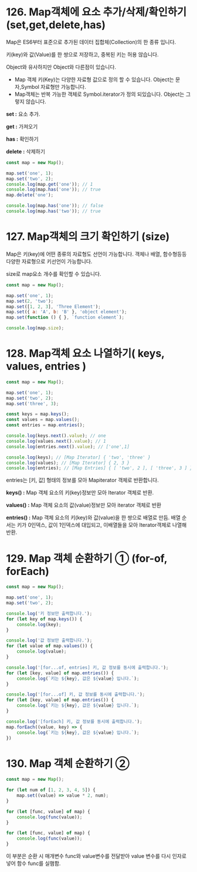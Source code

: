 # 126. Map객체에 요소 추가/삭제/확인하기 (set,get,delete,has)

Map은 ES6부터 표준으로 추가된 데이터 집합체(Collection)의 한 종류 입니다.

키(key)와 값(Value)를 한 쌍으로 저장하고, 중복된 키는 허용 않습니다.

Object와 유사하지만 Object와 다른점이 있습니다.

* Map 객체 키(Key)는 다양한 자료형 값으로 정의 할 수 있습니다.
  Object는 문자,Symbol 자료형만 가능합니다.
* Map객체는 반복 가능한 객체로 Symbol.iterator가 정의 되있습니다.
  Object는 그렇지 않습니다.

**set :** 요소 추가.

**get :** 가져오기

**has :** 확인하기

**delete :** 삭제하기

```javascript
const map = new Map();

map.set('one', 1);
map.set('two', 2);
console.log(map.get('one')); // 1
console.log(map.has('one')); // true
map.delete('one');

console.log(map.has('one')); // false
console.log(map.has('two')); // true
```

 

# 127. Map객체의 크기 확인하기 (size)

Map은 키(key)에 어떤 종류의 자료형도 선언이 가능합니다.
객체나 배열, 함수형등등 다양한 자료형으로 키선언이 가능합니다.

size로 map요소 개수를 확인할 수 있습니다.

```javascript
const map = new Map();

map.set('one', 1);
map.set(2, 'two');
map.set([1, 2, 3], 'Three Element');
map.set({ a: 'A', b: 'B' }, 'object element');
map.set(function () { }, `function element`);

console.log(map.size);
```



# 128. Map객체 요소 나열하기( keys, values, entries )

```javascript
const map = new Map();

map.set('one', 1);
map.set('two', 2);
map.set('three', 3);

const keys = map.keys();
const values = map.values();
const entries = map.entries();

console.log(keys.next().value); // one
console.log(values.next().value); // 1
console.log(entries.next().value); // ['one',1]

console.log(keys); // [Map Iterator] { 'two', 'three' }
console.log(values); // [Map Iterator] { 2, 3 }
console.log(entries); // [Map Entries] { [ 'two', 2 ], [ 'three', 3 ] }
```

entries는 [키, 값] 형태의 정보를 모아 Mapiterator 객체로 반환합니다.

**keys() :** Map 객체 요소의 키(key)정보만 모아 Iterator 객체로 반환.

**values() :** Map 객체 요소의 값(value)정보만 모아 iterator 객체로 반환

**entries() :** Map 객체 요소의 키(key)와 값(value)을 한 쌍으로 배열로 만듬.
				  배열 순서는 키가 0인덱스, 값이 1인덱스에 대입되고, 이배열들을 모아 Iterator객체로 나열해 반환.



# 129. Map 객체 순환하기 ① (for-of, forEach)

```javascript
const map = new Map();

map.set('one', 1);
map.set('two', 2);

console.log('키 정보만 출력합니다.');
for (let key of map.keys()) {
    console.log(key);
}

console.log('값 정보만 출력합니다.');
for (let value of map.values()) {
    console.log(value);
}

console.log('[for...of, entries] 키, 값 정보를 동시에 출력합니다.');
for (let [key, value] of map.entries()) {
    console.log(`키는 ${key}, 값은 ${value} 입니다.`);
}

console.log('[for...of] 키, 값 정보를 동시에 출력합니다.');
for (let [key, value] of map.entries()) {
    console.log(`키는 ${key}, 값은 ${value} 입니다.`);
}

console.log('[forEach] 키, 값 정보를 동시에 출력합니다.');
map.forEach((value, key) => {
    console.log(`키는 ${key}, 값은 ${value} 입니다.`);
})
```



# 130. Map 객체 순환하기 ②

```javascript
const map = new Map();

for (let num of [1, 2, 3, 4, 5]) {
    map.set((value) => value * 2, num);
}

for (let [func, value] of map) {
    console.log(func(value));
}
```

```javascript
for (let [func, value] of map) {
    console.log(func(value));
}
```

이 부분은 순환 시 매개변수 func와 value변수를 전달받아 value 변수를 다시 인자로 넣어 함수 func를 실햄함.